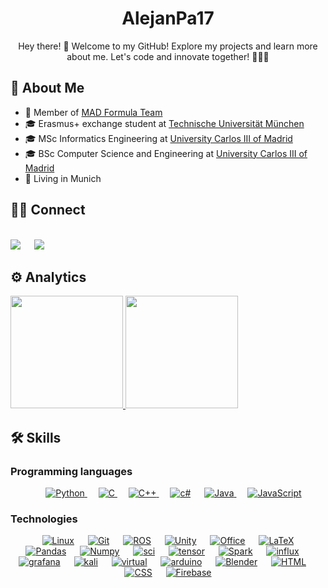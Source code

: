 <h1 align="center"> AlejanPa17 </h1>
  <p align="center">
    Hey there! 👋 Welcome to my GitHub! Explore my projects and learn more about me. Let's code and innovate together! 👨‍💻✨
  </p>

<h2> 👋 About Me </h2>

- 🏢 Member of [MAD Formula Team](https://www.madformulateam.com/)
- 🎓 Erasmus+ exchange student at [Technische Universität München](https://www.cit.tum.de/cit/studium/internationales/informatics-incoming/)
- 🎓 MSc Informatics Engineering at [University Carlos III of Madrid](https://www.uc3m.es/master/informatics-engineering)
- 🎓 BSc Computer Science and Engineering at [University Carlos III of Madrid](https://www.uc3m.es/bachelor-degree/computer-science)
- 🏡 Living in Munich


<h2> 🤝🏻 Connect </h2>

<p align="left">
<br>	
<a target="_blank" href="https://www.linkedin.com/in/a-parrado-arribas/"><img src="https://img.shields.io/badge/-LinkedIn-0077B5?style=for-the-badge&logo=Linkedin&logoColor=white"></img></a>
&emsp;
<a target="_blank" href="mailto:alejandro170999@gmail.com"><img src="https://img.shields.io/badge/-Gmail-D14836?style=for-the-badge&logo=Gmail&logoColor=white"></img></a>
<br>
</p>


<h2> ⚙️ Analytics </h2>
<p align="left">
  <a href="https://github.com/alejanpa17">
  <img height="180em" src="https://github-readme-stats-eight-theta.vercel.app/api?username=alejanpa17&show_icons=true&theme=algolia&include_all_commits=true&count_private=true"/>
  <img height="180em" src="https://github-readme-stats-eight-theta.vercel.app/api/top-langs/?username=alejanpa17&layout=compact&langs_count=8&theme=algolia"/>
  </a>
</p>

## 🛠️ Skills

### Programming languages

<p align="center"> 
  &emsp;
   <a href="https://www.python.org" target="_blank">
    <img alt="Python" src="https://img.shields.io/badge/Python%20-%2314354C.svg?style=for-the-badge&logo=python&logoColor=white">
  </a>
  &emsp; 
  <a href="https://www.cprogramming.com/" target="_blank"> 
    <img alt="C" src="https://img.shields.io/badge/C%20-%232370ED.svg?style=for-the-badge&logo=c&logoColor=white">
  </a> 
  &emsp;
  <a href="https://www.w3schools.com/cpp/" target="_blank"> 
    <img alt="C++" src="https://img.shields.io/badge/C++%20-%2300599C.svg?style=for-the-badge&logo=c%2B%2B&logoColor=white">
  </a>
  &emsp;
  <a href="#"><img alt="c#" src="https://img.shields.io/badge/C%23-239120?style=for-the-badge&logo=csharp&logoColor=white"></a>
  &emsp;
  <a href="https://www.java.com" target="_blank"> 
    <img alt="Java" src="https://img.shields.io/badge/Java-%23007396.svg?style=for-the-badge&logo=java&logoColor=white">
  </a>
  &emsp;
  <a href="https://developer.mozilla.org/en-US/docs/Web/JavaScript" target="_blank"> 
     <img alt="JavaScript" src="https://img.shields.io/badge/JavaScript%20-%23F7DF1E.svg?style=for-the-badge&logo=javascript&logoColor=black">
   </a>

</p>

### Technologies
<p align="center"> 
  &emsp;
  <a href="#"><img alt="Linux" src="https://img.shields.io/badge/Linux-FCC624?style=for-the-badge&logo=linux&logoColor=black"></a>
  &emsp;
  <a href="#"><img alt="Git" src="https://img.shields.io/badge/Git%20-%23F05033.svg?style=for-the-badge&logo=git&logoColor=white"></a>
  &emsp; 
  <a href="https://ros.org/" target="_blank"><img alt="ROS" src="https://img.shields.io/badge/ROS-22314E?style=for-the-badge&logo=ROS&logoColor=white"></a>   
  &emsp; 
  <a href="#"><img alt="Unity" src="https://img.shields.io/badge/Unity-100000?style=for-the-badge&logo=unity&logoColor=white"></a>
  &emsp; 
  <a href="#"><img alt="Office" src="https://img.shields.io/badge/Microsoft_Office-D83B01?style=for-the-badge&logo=microsoft-office&logoColor=white"></a>
  &emsp; 
  <a href="#"><img alt="LaTeX" src="https://img.shields.io/badge/LaTeX-47A141?style=for-the-badge&logo=LaTeX&logoColor=white"></a>
  &emsp; 
  <a href="#"><img alt="Pandas" src="https://img.shields.io/badge/Pandas-2C2D72?style=for-the-badge&logo=pandas&logoColor=white"></a>
  &emsp; 
  <a href="#"><img alt="Numpy" src="https://img.shields.io/badge/Numpy-777BB4?style=for-the-badge&logo=numpy&logoColor=white"></a>
  &emsp; 
  <a href="#"><img alt="sci" src="https://img.shields.io/badge/scikit_learn-F7931E?style=for-the-badge&logo=scikit-learn&logoColor=white"></a>
  &emsp; 
  <a href="#"><img alt="tensor" src="https://img.shields.io/badge/TensorFlow-FF6F00?style=for-the-badge&logo=TensorFlow&logoColor=white"></a>
  &emsp; 
  <a href="#"><img alt="Spark" src="https://img.shields.io/badge/Apache_Spark-FFFFFF?style=for-the-badge&logo=apachespark&logoColor=#E35A16"></a>
  &emsp; 
  <a href="#"><img alt="influx" src="https://img.shields.io/badge/InfluxDB-22ADF6?style=for-the-badge&logo=InfluxDB&logoColor=white"></a>
  &emsp; 
  <a href="#"><img alt="grafana" src="https://img.shields.io/badge/Grafana-F2F4F9?style=for-the-badge&logo=grafana&logoColor=orange&labelColor=F2F4F9"></a>
  &emsp; 
  <a href="#"><img alt="kali" src="https://img.shields.io/badge/Kali_Linux-557C94?style=for-the-badge&logo=kali-linux&logoColor=white"></a>
  &emsp; 
  <a href="#"><img alt="virtual" src="https://img.shields.io/badge/VirtualBox-21416b?style=for-the-badge&logo=VirtualBox&logoColor=white"></a>
  &emsp; 
  <a href="#"><img alt="arduino" src="https://img.shields.io/badge/Arduino-00979D?style=for-the-badge&logo=Arduino&logoColor=white"></a>
  &emsp; 
  <a href="#"><img alt="Blender" src="https://img.shields.io/badge/blender-%23F5792A.svg?style=for-the-badge&logo=blender&logoColor=white"></a>
  &emsp; 
  <a href="https://www.w3.org/html/" target="_blank"><img alt="HTML" src="https://img.shields.io/badge/HTML5%20-%23E34F26.svg?style=for-the-badge&logo=html5&logoColor=white"></a>   
  &emsp;
  <a href="https://www.w3schools.com/css/" target="_blank"><img alt="CSS" src="https://img.shields.io/badge/CSS%20-%231572B6.svg?style=for-the-badge&logo=css3&logoColor=white"></a> 
  &emsp;
  <a href="https://firebase.google.com/"><img alt="Firebase" src ="https://img.shields.io/badge/Firebase-%23316192.svg?style=for-the-badge&logo=firebase&logoColor=white"></a>

</p>


<br/>


